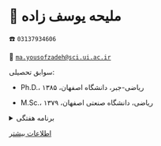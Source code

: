# 👤  **ملیحه یوسف زاده**


☎️  `03137934606`


📧  [`ma.yousofzadeh@sci.ui.ac.ir`](mailto:ma.yousofzadeh@sci.ui.ac.ir)


سوابق تحصیلی:


- Ph.D.، ریاضی-جبر، دانشگاه اصفهان، ۱۳۸۵


- M.Sc.، ریاضی، دانشگاه صنعتی اصفهان، ۱۳۷۹


<details>
<summary>
برنامه هفتگی
</summary>
<img src="./../statics/yosefzade.jpg"/>
</details>


[اطلاعات بیشتر](https://sci.ui.ac.ir/ma.yousofzadeh)

